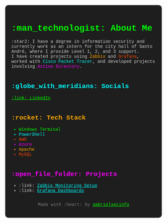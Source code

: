 
<div style="background-color: #1e1e1e; padding: 20px; border-radius: 10px; color: #d4d4d4; font-family: 'Courier New', monospace;">

<h1 style="color: #00ff00;">:man_technologist: About Me</h1>
<p>
:star2: I have a degree in information security and currently work as an intern for the city hall of Santo André, where I provide Level 1, 2, and 3 support.<br>
I have created projects using <span style="color: #ffa500;">Zabbix</span> and <span style="color: #ff4500;">Grafana</span>, worked with <span style="color: #00ffff;">Cisco Packet Tracer</span>, and developed projects involving <span style="color: #ff00ff;">Active Directory</span>.
</p>

---

<h2 style="color: #00ffff;">:globe_with_meridians: Socials</h2>
<p>
<a href="https://www.linkedin.com/in/seuperfil" style="color: #00ff00;">:link: LinkedIn</a>
</p>

---

<h2 style="color: #ffa500;">:rocket: Tech Stack</h2>
<ul>
  <li style="color: #00ff00;">Windows Terminal</li>
  <li style="color: #00ffff;">PowerShell</li>
  <li style="color: #ff4500;">AWS</li>
  <li style="color: #ff00ff;">Azure</li>
  <li style="color: #ffa500;">Apache</li>
  <li style="color: #ff4500;">MySQL</li>
</ul>

---

<h2 style="color: #ff00ff;">:open_file_folder: Projects</h2>
<ul>
  <li>:link: <a href="https://github.com/seuprojeto" style="color: #00ffff;">Zabbix Monitoring Setup</a></li>
  <li>:link: <a href="https://github.com/seuprojeto" style="color: #00ffff;">Grafana Dashboards</a></li>
</ul>

---

<p style="text-align: center; color: #808080;">Made with :heart: by <a href="https://github.com/gabrielsecinfo" style="color: #00ff00;">gabrielsecinfo</a></p>

</div>
